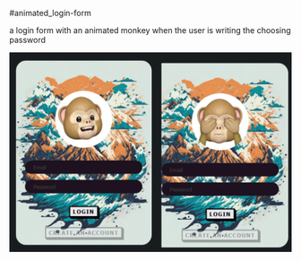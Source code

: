 #animated_login-form

a login form with an animated monkey when the user is writing the choosing password

![Alt text](Animated_Monkey_Login_Form.jpg)